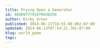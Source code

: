 ```yaml
---
title: Prying Open a Generator
id: 4040977791070936256
author: Kirby Urner
published: 2014-06-11T16:55:00.002-07:00
updated: 2014-06-13T07:54:21.701-07:00
blog: world_game
tags: 
---
```


